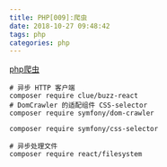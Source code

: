```yaml
---
title: PHP[009]:爬虫
date: 2018-10-27 09:48:42
tags: php
categories: php
---
```


[php爬虫](https://learnku.com/laravel/t/17492)
```
# 异步 HTTP 客户端
composer require clue/buzz-react
# DomCrawler 的适配组件 CSS-selector 
composer require symfony/dom-crawler

composer require symfony/css-selector

# 异步处理文件
composer require react/filesystem

```